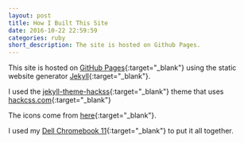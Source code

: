 ```yaml
---
layout: post
title: How I Built This Site
date: 2016-10-22 22:59:59
categories: ruby
short_description: The site is hosted on Github Pages.
---
```


This site is hosted on [GitHub Pages](https://pages.github.com/){:target="_blank"} using the static website generator [Jekyll](http://jekyllrb.com/){:target="_blank"}.

I used the [jekyll-theme-hackss](https://github.com/wemake-services/jekyll-theme-hackcss){:target="_blank"} theme that uses [hackcss.com](http://hackcss.com/){:target="_blank"}

The icons come from [here](https://codepen.io/ruandre/pen/howFi){:target="_blank"}.

I used my [Dell Chromebook 11](http://www.dell.com/uk/business/p/chromebook-11/pd){:target="_blank"} to put it all together.
